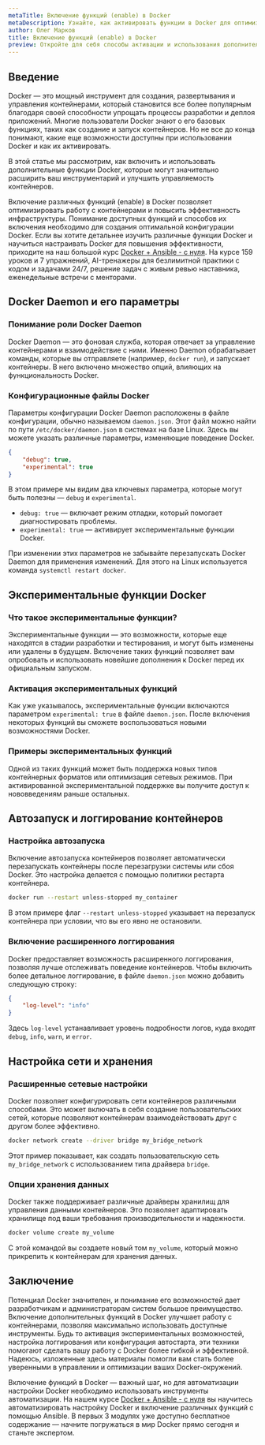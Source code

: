 ```yaml
---
metaTitle: Включение функций (enable) в Docker 
metaDescription: Узнайте, как активировать функции в Docker для оптимизации работы с контейнерами и повысить эффективность вашей инфраструктуры
author: Олег Марков
title: Включение функций (enable) в Docker
preview: Откройте для себя способы активации и использования дополнительных функций в Docker, чтобы усилить управление контейнерами. Практические примеры и пояснения помогут вам освоить эти возможности
---
```


## Введение

Docker — это мощный инструмент для создания, развертывания и управления контейнерами, который становится все более популярным благодаря своей способности упрощать процессы разработки и деплоя приложений. Многие пользователи Docker знают о его базовых функциях, таких как создание и запуск контейнеров. Но не все до конца понимают, какие еще возможности доступны при использовании Docker и как их активировать. 

В этой статье мы рассмотрим, как включить и использовать дополнительные функции Docker, которые могут значительно расширить ваш инструментарий и улучшить управляемость контейнеров.

Включение различных функций (enable) в Docker позволяет оптимизировать работу с контейнерами и повысить эффективность инфраструктуры. Понимание доступных функций и способов их включения необходимо для создания оптимальной конфигурации Docker. Если вы хотите детальнее изучить различные функции Docker и научиться настраивать Docker для повышения эффективности, приходите на наш большой курс [Docker + Ansible - с нуля](https://purpleschool.ru/course/docker). На курсе 159 уроков и 7 упражнений, AI-тренажеры для безлимитной практики с кодом и задачами 24/7, решение задач с живым ревью наставника, еженедельные встречи с менторами.

## Docker Daemon и его параметры

### Понимание роли Docker Daemon

Docker Daemon — это фоновая служба, которая отвечает за управление контейнерами и взаимодействие с ними. Именно Daemon обрабатывает команды, которые вы отправляете (например, `docker run`), и запускает контейнеры. В него включено множество опций, влияющих на функциональность Docker.

### Конфигурационные файлы Docker

Параметры конфигурации Docker Daemon расположены в файле конфигурации, обычно называемом `daemon.json`. Этот файл можно найти по пути `/etc/docker/daemon.json` в системах на базе Linux. Здесь вы можете указать различные параметры, изменяющие поведение Docker.

```json
{
    "debug": true,
    "experimental": true
}
```

В этом примере мы видим два ключевых параметра, которые могут быть полезны — `debug` и `experimental`.

- `debug: true` — включает режим отладки, который помогает диагностировать проблемы.
- `experimental: true` — активирует экспериментальные функции Docker.

При изменении этих параметров не забывайте перезапускать Docker Daemon для применения изменений. Для этого на Linux используется команда `systemctl restart docker`.

## Экспериментальные функции Docker

### Что такое экспериментальные функции?

Экспериментальные функции — это возможности, которые еще находятся в стадии разработки и тестирования, и могут быть изменены или удалены в будущем. Включение таких функций позволяет вам опробовать и использовать новейшие дополнения к Docker перед их официальным запуском.

### Активация экспериментальных функций

Как уже указывалось, экспериментальные функции включаются параметром `experimental: true` в файле `daemon.json`. После включения некоторых функций вы сможете воспользоваться новыми возможностями Docker.

### Примеры экспериментальных функций

Одной из таких функций может быть поддержка новых типов контейнерных форматов или оптимизация сетевых режимов. При активированной экспериментальной поддержке вы получите доступ к нововведениям раньше остальных.

## Автозапуск и логгирование контейнеров

### Настройка автозапуска

Включение автозапуска контейнеров позволяет автоматически перезапускать контейнеры после перезагрузки системы или сбоя Docker. Это настройка делается с помощью политики рестарта контейнера.

```bash
docker run --restart unless-stopped my_container
```

В этом примере флаг `--restart unless-stopped` указывает на перезапуск контейнера при условии, что вы его явно не остановили.

### Включение расширенного логгирования

Docker предоставляет возможность расширенного логгирования, позволяя лучше отслеживать поведение контейнеров. Чтобы включить более детальное логгирование, в файле `daemon.json` можно добавить следующую строку:

```json
{
    "log-level": "info"
}
```

Здесь `log-level` устанавливает уровень подробности логов, куда входят `debug`, `info`, `warn`, и `error`.

## Настройка сети и хранения

### Расширенные сетевые настройки

Docker позволяет конфигурировать сети контейнеров различными способами. Это может включать в себя создание пользовательских сетей, которые позволяют контейнерам взаимодействовать друг с другом более эффективно.

```bash
docker network create --driver bridge my_bridge_network
```

Этот пример показывает, как создать пользовательскую сеть `my_bridge_network` с использованием типа драйвера `bridge`.

### Опции хранения данных

Docker также поддерживает различные драйверы хранилищ для управления данными контейнеров. Это позволяет адаптировать хранилище под ваши требования производительности и надежности.

```bash
docker volume create my_volume
```

С этой командой вы создаете новый том `my_volume`, который можно прикрепить к контейнерам для хранения данных.

## Заключение

Потенциал Docker значителен, и понимание его возможностей дает разработчикам и администраторам систем большое преимущество. Включение дополнительных функций в Docker улучшает работу с контейнерами, позволяя максимально использовать доступные инструменты. Будь то активация экспериментальных возможностей, настройка логгирования или конфигурация автостарта, эти техники помогают сделать вашу работу с Docker более гибкой и эффективной. Надеюсь, изложенные здесь материалы помогли вам стать более уверенными в управлении и оптимизации ваших Docker-окружений.

Включение функций в Docker — важный шаг, но для автоматизации настройки Docker необходимо использовать инструменты автоматизации. На нашем курсе [Docker + Ansible - с нуля](https://purpleschool.ru/course/docker) вы научитесь автоматизировать настройку Docker и включение различных функций с помощью Ansible. В первых 3 модулях уже доступно бесплатное содержание — начните погружаться в мир Docker прямо сегодня и станьте экспертом.
